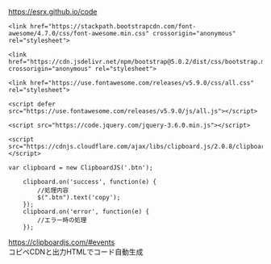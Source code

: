 https://esrx.github.io/code
```
<link href="https://stackpath.bootstrapcdn.com/font-awesome/4.7.0/css/font-awesome.min.css" crossorigin="anonymous" rel="stylesheet">
```
```
<link href="https://cdn.jsdelivr.net/npm/bootstrap@5.0.2/dist/css/bootstrap.min.css" crossorigin="anonymous" rel="stylesheet">
```
<a href="https://getbootstrap.com/docs/5.0/assets/img/favicons/safari-pinned-tab.svg"></a>
```
<link href="https://use.fontawesome.com/releases/v5.9.0/css/all.css" rel="stylesheet">
```
```
<script defer src="https://use.fontawesome.com/releases/v5.9.0/js/all.js"></script>
```

```
<script src="https://code.jquery.com/jquery-3.6.0.min.js"></script>
```

```
<script src="https://cdnjs.cloudflare.com/ajax/libs/clipboard.js/2.0.8/clipboard.min.js"></script>
```
```
var clipboard = new ClipboardJS('.btn');

    clipboard.on('success', function(e) {
        //処理内容
        $(".btn").text('copy');
    });
    clipboard.on('error', function(e) {
        //エラー時の処理
    });
```
https://clipboardjs.com/#events  
コピペCDNと出力HTMLでコード自動生成
